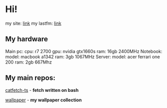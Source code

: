 # Hi! 

my site: [link](https://tasory.is-a.dev/)
my lastfm: [link](https://www.last.fm/user/tasoryy)

## My hardware
Main pc:
  cpu: r7 2700
  gpu: nvidia gtx1660s
  ram: 16gb 2400MHz
Notebook:
  model: macbook a1342
  ram: 3gb 1067MHz
Server:
  model: acer ferrari one 200
  ram: 2gb 667Mhz

## My main repos:
[catfetch-ts](https://github.com/tasory/catfetch-ts) - **fetch written on bash**

[wallpaper](https://github.com/tasory/wallpaper) - **my wallpaper collection**
